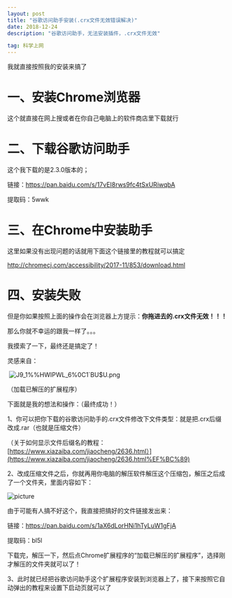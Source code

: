 ```yaml
---
layout: post
title: "谷歌访问助手安装(.crx文件无效错误解决)"
date: 2018-12-24
description: "谷歌访问助手，无法安装插件，.crx文件无效"

tag: 科学上网 
---  
```



我就直接按照我的安装来搞了

# 一、安装Chrome浏览器

这个就直接在网上搜或者在你自己电脑上的软件商店里下载就行



# 二、下载谷歌访问助手

这个我下载的是2.3.0版本的；

链接：<https://pan.baidu.com/s/17vEI8rws9fc4tSxURiwqbA>

提取码：5wwk

# 三、在Chrome中安装助手

这里如果没有出现问题的话就用下面这个链接里的教程就可以搞定

<http://chromecj.com/accessibility/2017-11/853/download.html>

# 四、安装失败

但是你如果按照上面的操作会在浏览器上方提示：**你拖进去的.crx文件无效！！！**

那么你就不幸运的跟我一样了。。。

我摸索了一下，最终还是搞定了！

灵感来自：




​                      ![J9_1%%HWIPWL_6%0C1`BU$U.png](https://cdn.nlark.com/yuque/0/2019/png/286647/1552912365982-030f9fdd-93db-4fc2-910a-da84acebf648.png)                                     





（加载已解压的扩展程序）

下面就是我的想法和操作：（最终成功！）

1、你可以把你下载的谷歌访问助手的.crx文件修改下文件类型：就是把.crx后缀改成.rar（也就是压缩文件）

（关于如何显示文件后缀名的教程：[https://www.xiazaiba.com/jiaocheng/2636.html）](https://www.xiazaiba.com/jiaocheng/2636.html%EF%BC%89)

2、改成压缩文件之后，你就再用你电脑的解压软件解压这个压缩包，解压之后成了一个文件夹，里面内容如下：

![picture](https://github.com/Serendipity-zsh/Learning-Documents/blob/master/pictures/%E8%B0%B7%E6%AD%8C%E8%AE%BF%E9%97%AE%E5%8A%A9%E6%89%8B%E7%B4%A0%E6%9D%90/ggfwzs%E6%96%87%E4%BB%B6%E5%86%85%E5%AE%B9.png)

由于可能有人搞不好这个，我直接把搞好的文件链接发出来：

链接：https://pan.baidu.com/s/1aX6dLorHNi1hTyLuW1gFjA

提取码：bl5l

下载完，解压一下，然后点Chrome扩展程序的“加载已解压的扩展程序”，选择刚才解压的文件夹就可以了！

3、此时就已经把谷歌访问助手这个扩展程序安装到浏览器上了，接下来按照它自动弹出的教程来设置下启动页就可以了
